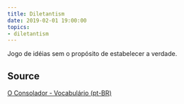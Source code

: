 ```yaml
---
title: Diletantism
date: 2019-02-01 19:00:00
topics:
- diletantism
---
```


Jogo de idéias sem o propósito de estabelecer a verdade.

## Source
[O Consolador - Vocabulário (pt-BR)](http://www.oconsolador.com.br/linkfixo/vocabulario/principal.html)


